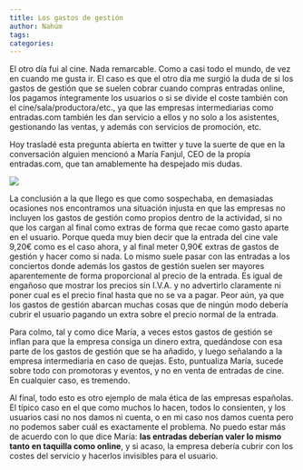 ```yaml
---
title: Los gastos de gestión
author: Nahúm
tags:
categories:
---
```



El otro día fui al cine. Nada remarcable. Como a casi todo el mundo, de vez en cuando me gusta ir. El caso es que el otro día me surgió la duda de si los gastos de gestión que se suelen cobrar cuando compras entradas online, los pagamos íntegramente los usuarios o si se divide el coste también con el cine/sala/productora/etc., ya que las empresas intermediarias como entradas.com también les dan servicio a ellos y no solo a los asistentes, gestionando las ventas, y además con servicios de promoción, etc.

Hoy trasladé esta pregunta abierta en twitter y tuve la suerte de que en la conversación alguien mencionó a María Fanjul, CEO de la propia entradas.com, que tan amablemente ha despejado mis dudas.

![](/assets/images/gastosgestion.png)

La conclusión a la que llego es que como sospechaba, en demasiadas ocasiones nos encontramos una situación injusta en que las empresas no incluyen los gastos de gestión como propios dentro de la actividad, si no que los cargan al final como extras de forma que recae como gasto aparte en el usuario. Porque queda muy bien decir que la entrada del cine vale 9,20€ como es el caso ahora, y al final meter 0,90€ extras de gastos de gestión y hacer como si nada. Lo mismo suele pasar con las entradas a los conciertos donde además los gastos de gestión suelen ser mayores aparentemente de forma proporcional al precio de la entrada. Es igual de engañoso que mostrar los precios sin I.V.A. y no advertirlo claramente ni poner cual es el precio final hasta que no se va a pagar. Peor aún, ya que los gastos de gestión abarcan muchas cosas que de ningún modo debería cubrir el usuario pagando un extra sobre el precio normal de la entrada.

Para colmo, tal y como dice María, a veces estos gastos de gestión se inflan para que la empresa consiga un dinero extra, quedándose con esa parte de los gastos de gestión que se ha añadido, y luego señalando a la empresa intermediaria en caso de quejas. Esto, puntualiza María, sucede sobre todo con promotoras y eventos, y no en venta de entradas de cine. En cualquier caso, es tremendo.

Al final, todo esto es otro ejemplo de mala ética de las empresas españolas. El típico caso en el que como muchos lo hacen, todos lo consienten, y los usuarios casi no nos damos ni cuenta, o en mi caso nos damos cuenta pero no podemos saber cuál es exactamente el problema. No puedo estar más de acuerdo con lo que dice María: **las entradas deberían valer lo mismo tanto en taquilla como online**, y si acaso, la empresa debería cubrir con los costes del servicio y hacerlos invisibles para el usuario.


